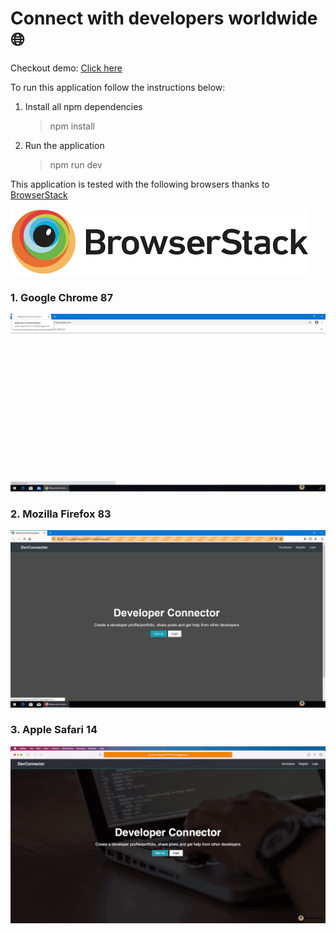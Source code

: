 # Connect with developers worldwide 🌐

Checkout demo: [Click here](https://polar-beyond-87577.herokuapp.com/)

To run this application follow the instructions below:
1. Install all npm dependencies
   
   >npm install

2. Run the application

    >npm run dev

This application is tested with the following browsers thanks to [BrowserStack](https://www.browserstack.com/)

![BrowserStack logo](./media/browserstack%20logo.png)

### 1. Google Chrome 87

![Testing on Google Chrome](./media/Chrome-test.gif)

### 2. Mozilla Firefox 83

![Testing on Mozilla Firefox](./media/Firefox-test.gif)

### 3. Apple Safari 14

![Testing on Apple Safari](./media/Safari-test.gif)


